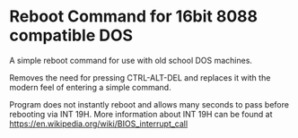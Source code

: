 # Reboot Command for 16bit 8088 compatible DOS
A simple reboot command for use with old school DOS machines.

Removes the need for pressing CTRL-ALT-DEL and replaces it with the modern feel of entering a simple command.

Program does not instantly reboot and allows many seconds to pass before rebooting via INT 19H.
More information about INT 19H can be found at https://en.wikipedia.org/wiki/BIOS_interrupt_call
